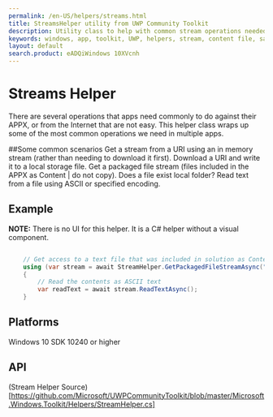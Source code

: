 ```yaml
---
permalink: /en-US/helpers/streams.html
title: StreamsHelper utility from UWP Community Toolkit
description: Utility class to help with common stream operations needed by UWP applications
keywords: windows, app, toolkit, UWP, helpers, stream, content file, sandbox file, download uri
layout: default
search.product: eADQiWindows 10XVcnh
---
```



# Streams Helper

There are several operations that apps need commonly to do against their APPX, or from the Internet that are not easy.  This helper class wraps up some of the most common operations we need in multiple apps.

##Some common scenarios
Get a stream from a URI using an in memory stream (rather than needing to download it first).
Download a URI and write it to a local storage file.
Get a packaged file stream (files included in the APPX as Content | do not copy).
Does a file exist local folder?
Read text from a file using ASCII or specified encoding.

## Example

**NOTE:** There is no UI for this helper.  It is a C# helper without a visual component.

```C#

	// Get access to a text file that was included in solution as Content | do not copy local
    using (var stream = await StreamHelper.GetPackagedFileStreamAsync("Assets/Sub/test.txt"))
    {
		// Read the contents as ASCII text
        var readText = await stream.ReadTextAsync();
    }

```

## Platforms

Windows 10 SDK 10240 or higher

## API

(Stream Helper Source)[https://github.com/Microsoft/UWPCommunityToolkit/blob/master/Microsoft.Windows.Toolkit/Helpers/StreamHelper.cs]

